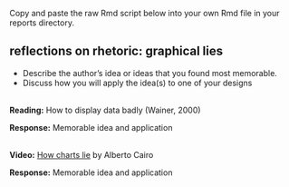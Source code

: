 
Copy and paste the raw Rmd script below into your own Rmd file in your
reports directory.

## reflections on rhetoric: graphical lies

  - Describe the author’s idea or ideas that you found most memorable.
  - Discuss how you will apply the idea(s) to one of your designs

<br> **Reading:** How to display data badly (Wainer, 2000)

**Response:** Memorable idea and application

<br> **Video:** [How charts
lie](https://www.youtube.com/watch?v=Cd046xZhO_8&t=21m29s) by Alberto
Cairo

**Response:** Memorable idea and application
